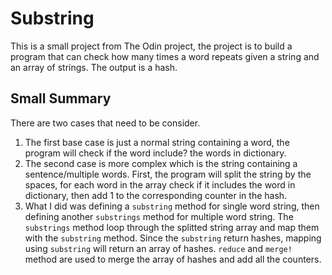 # Substring
This is a small project from The Odin project, the project is to build a program that can check how many times a word repeats given a string and an array of strings. The output is a hash.
## Small Summary
There are two cases that need to be consider. 
1. The first base case is just a normal string containing a word, the program will check if the word include? the words in dictionary. 
2. The second case is more complex which is the string containing a sentence/multiple words. First, the program will split the string by the spaces, for each word in the array check if it includes the word in dictionary, then add 1 to the corresponding counter in the hash. 
3. What I did was defining a ```substring``` method for single word string, then defining another ```substrings``` method for multiple word string. The ```substrings``` method loop through the splitted string array and map them with the ```substring``` method. Since the ```substring``` return hashes, mapping using ```substring``` will return an array of hashes. ```reduce``` and ```merge!``` method are used to merge the array of hashes and add all the counters.